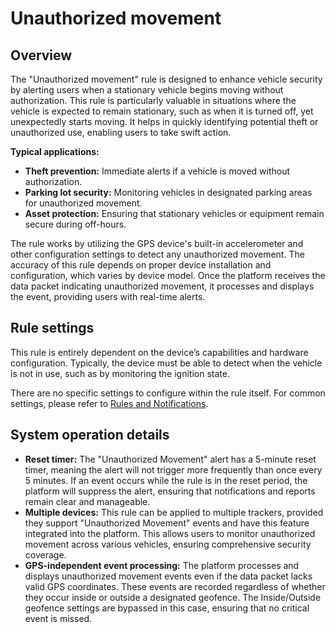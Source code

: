 # Unauthorized movement

## Overview

The "Unauthorized movement" rule is designed to enhance vehicle security by alerting users when a stationary vehicle begins moving without authorization. This rule is particularly valuable in situations where the vehicle is expected to remain stationary, such as when it is turned off, yet unexpectedly starts moving. It helps in quickly identifying potential theft or unauthorized use, enabling users to take swift action.

**Typical applications:**

- **Theft prevention:** Immediate alerts if a vehicle is moved without authorization.
- **Parking lot security:** Monitoring vehicles in designated parking areas for unauthorized movement.
- **Asset protection:** Ensuring that stationary vehicles or equipment remain secure during off-hours.

The rule works by utilizing the GPS device's built-in accelerometer and other configuration settings to detect any unauthorized movement. The accuracy of this rule depends on proper device installation and configuration, which varies by device model. Once the platform receives the data packet indicating unauthorized movement, it processes and displays the event, providing users with real-time alerts.

## Rule settings

This rule is entirely dependent on the device’s capabilities and hardware configuration. Typically, the device must be able to detect when the vehicle is not in use, such as by monitoring the ignition state.

There are no specific settings to configure within the rule itself. For common settings, please refer to [Rules and Notifications](../../rules-and-notifications.md).

## System operation details

- **Reset timer:** The "Unauthorized Movement" alert has a 5-minute reset timer, meaning the alert will not trigger more frequently than once every 5 minutes. If an event occurs while the rule is in the reset period, the platform will suppress the alert, ensuring that notifications and reports remain clear and manageable.
- **Multiple devices:** This rule can be applied to multiple trackers, provided they support "Unauthorized Movement" events and have this feature integrated into the platform. This allows users to monitor unauthorized movement across various vehicles, ensuring comprehensive security coverage.
- **GPS-independent event processing:** The platform processes and displays unauthorized movement events even if the data packet lacks valid GPS coordinates. These events are recorded regardless of whether they occur inside or outside a designated geofence. The Inside/Outside geofence settings are bypassed in this case, ensuring that no critical event is missed.